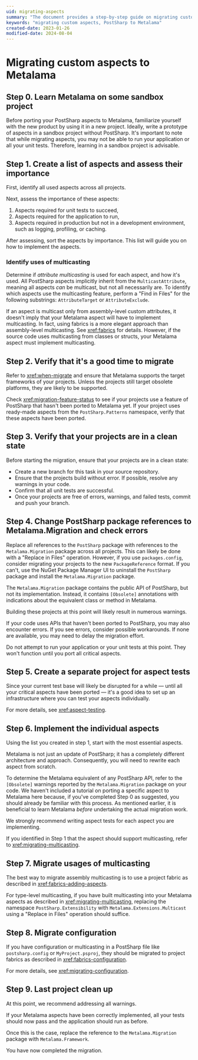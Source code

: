 ```yaml
---
uid: migrating-aspects
summary: "The document provides a step-by-step guide on migrating custom aspects from PostSharp to Metalama, including learning Metalama, assessing aspects' importance, verifying migration timing and project state, changing package references, creating a separate project for aspect tests, implementing individual aspects, migrating multicasting usages and configurations, and final project cleanup. "
keywords: "migrating custom aspects, PostSharp to Metalama"
created-date: 2023-01-26
modified-date: 2024-08-04
---
```


# Migrating custom aspects to Metalama

## Step 0. Learn Metalama on some sandbox project

Before porting your PostSharp aspects to Metalama, familiarize yourself with the new product by using it in a new project. Ideally, write a prototype of aspects in a sandbox project without PostSharp. It's important to note that while migrating aspects, you may not be able to run your application or all your unit tests. Therefore, learning in a sandbox project is advisable.

## Step 1. Create a list of aspects and assess their importance

First, identify all used aspects across all projects.

Next, assess the importance of these aspects:

1. Aspects required for unit tests to succeed,
2. Aspects required for the application to run,
3. Aspects required in production but not in a development environment, such as logging, profiling, or caching.

After assessing, sort the aspects by importance. This list will guide you on how to implement the aspects.

### Identify uses of multicasting

Determine if _attribute multicasting_ is used for each aspect, and how it's used. All PostSharp aspects implicitly inherit from the `MulticastAttribute`, meaning all aspects _can_ be multicast, but not all necessarily are. To identify which aspects use the multicasting feature, perform a "Find in Files" for the following substrings: `AttributeTarget` or `AttributeExclude`.

If an aspect is multicast only from assembly-level custom attributes, it doesn't imply that your Metalama aspect will have to implement multicasting. In fact, using fabrics is a more elegant approach than assembly-level multicasting. See <xref:fabrics> for details. However, if the source code uses multicasting from classes or structs, your Metalama aspect must implement multicasting.

## Step 2. Verify that it's a good time to migrate

Refer to <xref:when-migrate> and ensure that Metalama supports the target frameworks of your projects. Unless the projects still target obsolete platforms, they are likely to be supported.

Check <xref:migration-feature-status> to see if your projects use a feature of PostSharp that hasn't been ported to Metalama yet. If your project uses ready-made aspects from the `PostSharp.Patterns` namespace, verify that these aspects have been ported.

## Step 3. Verify that your projects are in a clean state

Before starting the migration, ensure that your projects are in a clean state:

* Create a new branch for this task in your source repository.
* Ensure that the projects build without error. If possible, resolve any warnings in your code.
* Confirm that all unit tests are successful.
* Once your projects are free of errors, warnings, and failed tests, commit and push your branch.

## Step 4. Change PostSharp package references to Metalama.Migration and check errors

Replace all references to the `PostSharp` package with references to the `Metalama.Migration` package across all projects. This can likely be done with a "Replace in Files" operation. However, if you use `packages.config`, consider migrating your projects to the new `PackageReference` format. If you can't, use the NuGet Package Manager UI to uninstall the `PostSharp` package and install the `Metalama.Migration` package.

The `Metalama.Migration` package contains the public API of PostSharp, but not its implementation. Instead, it contains `[Obsolete]` annotations with indications about the equivalent class or method in Metalama.

Building these projects at this point will likely result in numerous warnings.

If your code uses APIs that haven't been ported to PostSharp, you may also encounter errors. If you see errors, consider possible workarounds. If none are available, you may need to delay the migration effort.

Do not attempt to run your application or your unit tests at this point. They won't function until you port all critical aspects.

## Step 5. Create a separate project for aspect tests

Since your current test base will likely be disrupted for a while &mdash; until all your critical aspects have been ported &mdash; it's a good idea to set up an infrastructure where you can test your aspects individually.

For more details, see <xref:aspect-testing>.

## Step 6. Implement the individual aspects

Using the list you created in step 1, start with the most essential aspects.

Metalama is not just an update of PostSharp; it has a completely different architecture and approach. Consequently, you will need to rewrite each aspect from scratch.

To determine the Metalama equivalent of any PostSharp API, refer to the `[Obsolete]` warnings reported by the `Metalama.Migration` package on your code. We haven't included a tutorial on porting a specific aspect to Metalama here because, if you've completed Step 0 as suggested, you should already be familiar with this process. As mentioned earlier, it is beneficial to learn Metalama _before_ undertaking the actual migration work.

We strongly recommend writing aspect tests for each aspect you are implementing.

If you identified in Step 1 that the aspect should support multicasting, refer to <xref:migrating-multicasting>.

## Step 7. Migrate usages of multicasting

The best way to migrate assembly multicasting is to use a project fabric as described in <xref:fabrics-adding-aspects>.

For type-level multicasting, if you have built multicasting into your Metalama aspects as described in <xref:migrating-multicasting>, replacing the namespace `PostSharp.Extensibility` with `Metalama.Extensions.Multicast` using a "Replace in Files" operation should suffice.

## Step 8. Migrate configuration

If you have configuration or multicasting in a PostSharp file like `postsharp.config` or `MyProject.psproj`, they should be migrated to project fabrics as described in <xref:fabrics-configuration>.

For more details, see <xref:migrating-configuration>.

## Step 9. Last project clean up

At this point, we recommend addressing all warnings.

If your Metalama aspects have been correctly implemented, all your tests should now pass and the application should run as before.

Once this is the case, replace the reference to the `Metalama.Migration` package with `Metalama.Framework`.

You have now completed the migration.



